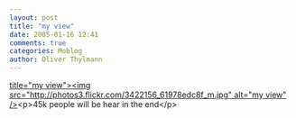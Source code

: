 ```yaml
---
layout: post
title: "my view"
date: 2005-01-16 12:41
comments: true
categories: Moblog
author: Oliver Thylmann
---
```



[ title=&quot;my view&quot;&gt;&lt;img src=&quot;http://photos3.flickr.com/3422156_61978edc8f_m.jpg&quot; alt=&quot;my view&quot; /&gt;](http://www.flickr.com/photos/oliver/3422156/)&lt;p&gt;45k people will be hear in the end&lt;/p&gt;


